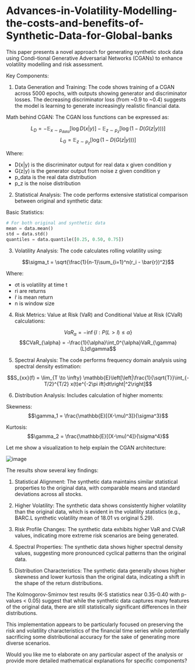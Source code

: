 # Advances-in-Volatility-Modelling-the-costs-and-benefits-of-Synthetic-Data-for-Global-banks
This paper presents a novel approach for generating synthetic stock data using Condi-tional Generative Adversarial Networks (CGANs) to enhance volatility modelling and risk assessment. 

Key Components:

1. Data Generation and Training:
The code shows training of a CGAN across 5000 epochs, with outputs showing generator and discriminator losses. The decreasing discriminator loss (from ~0.9 to ~0.4) suggests the model is learning to generate increasingly realistic financial data.

Math behind CGAN:
The CGAN loss functions can be expressed as:

$$L_D = -\mathbb{E}_{x \sim p_{data}}[\log D(x|y)] - \mathbb{E}_{z \sim p_z}[\log(1-D(G(z|y)))]$$
$$L_G = \mathbb{E}_{z \sim p_z}[\log(1-D(G(z|y)))]$$

Where:
- D(x|y) is the discriminator output for real data x given condition y
- G(z|y) is the generator output from noise z given condition y
- p_data is the real data distribution
- p_z is the noise distribution

2. Statistical Analysis:
The code performs extensive statistical comparison between original and synthetic data:

Basic Statistics:
```python
# For both original and synthetic data
mean = data.mean()
std = data.std()
quantiles = data.quantile([0.25, 0.50, 0.75])
```

3. Volatility Analysis:
The code calculates rolling volatility using:

$$\sigma_t = \sqrt{\frac{1}{n-1}\sum_{i=1}^n(r_i - \bar{r})^2}$$

Where:
- σt is volatility at time t
- ri are returns
- r̄ is mean return
- n is window size

4. Risk Metrics:
Value at Risk (VaR) and Conditional Value at Risk (CVaR) calculations:

$$VaR_{\alpha} = -\inf\{l: P(L > l) \leq \alpha\}$$
$$CVaR_{\alpha} = -\frac{1}{\alpha}\int_0^{\alpha}VaR_{\gamma}(L)d\gamma$$

5. Spectral Analysis:
The code performs frequency domain analysis using spectral density estimation:

$$S_{xx}(f) = \lim_{T \to \infty} \mathbb{E}\left[\left|\frac{1}{\sqrt{T}}\int_{-T/2}^{T/2} x(t)e^{-2\pi ift}dt\right|^2\right]$$

6. Distribution Analysis:
Includes calculation of higher moments:

Skewness:
$$\gamma_1 = \frac{\mathbb{E}[(X-\mu)^3]}{\sigma^3}$$

Kurtosis:
$$\gamma_2 = \frac{\mathbb{E}[(X-\mu)^4]}{\sigma^4}$$

Let me show a visualization to help explain the CGAN architecture:

![image](https://github.com/user-attachments/assets/dbbbf3cf-dbcc-473b-b69f-08484fd2daed)


The results show several key findings:

1. Statistical Alignment: The synthetic data maintains similar statistical properties to the original data, with comparable means and standard deviations across all stocks.

2. Higher Volatility: The synthetic data shows consistently higher volatility than the original data, which is evident in the volatility statistics (e.g., BARC.L synthetic volatility mean of 18.01 vs original 5.29).

3. Risk Profile Changes: The synthetic data exhibits higher VaR and CVaR values, indicating more extreme risk scenarios are being generated.

4. Spectral Properties: The synthetic data shows higher spectral density values, suggesting more pronounced cyclical patterns than the original data.

5. Distribution Characteristics: The synthetic data generally shows higher skewness and lower kurtosis than the original data, indicating a shift in the shape of the return distributions.

The Kolmogorov-Smirnov test results (K-S statistics near 0.35-0.40 with p-values < 0.05) suggest that while the synthetic data captures many features of the original data, there are still statistically significant differences in their distributions.

This implementation appears to be particularly focused on preserving the risk and volatility characteristics of the financial time series while potentially sacrificing some distributional accuracy for the sake of generating more diverse scenarios.

Would you like me to elaborate on any particular aspect of the analysis or provide more detailed mathematical explanations for specific components?
